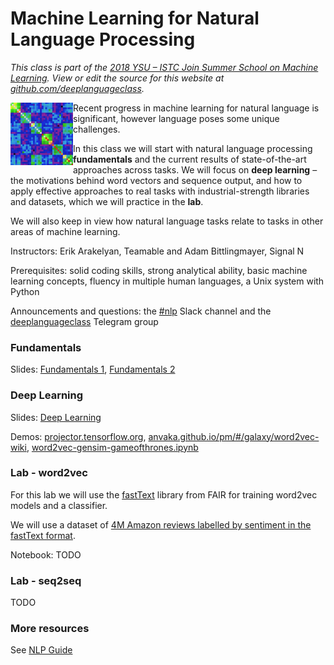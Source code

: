 # Machine Learning for Natural Language Processing

*This class is part of the [2018 YSU – ISTC Join Summer School on Machine Learning](http://mathschool.ysu.am/mss2018/).  View or edit the source for this website at [github.com/deeplanguageclass](https://github.com/deeplanguageclass/).*

<img src="/favicon.ico" align="left"/>

Recent progress in machine learning for natural language is significant, however language poses some unique challenges.

In this class we will start with natural language processing **fundamentals** and the current results of state-of-the-art approaches across tasks.  We will focus on **deep learning** – the motivations behind word vectors and sequence output, and how to apply effective approaches to real tasks with industrial-strength libraries and datasets, which we will practice in the **lab**.

We will also keep in view how natural language tasks relate to tasks in other areas of machine learning. 

Instructors: Erik Arakelyan, Teamable and Adam Bittlingmayer, Signal N

Prerequisites: solid coding skills, strong analytical ability, basic machine learning concepts, fluency in multiple human languages, a Unix system with Python

Announcements and questions: the [#nlp](https://mss-ysu.slack.com/messages/CCC5LD4QP/) Slack channel and the [deeplanguageclass](https://t.me/joinchat/H9ae6EwpvquVE6HYQNt2Qg) Telegram group

### Fundamentals

Slides: [Fundamentals 1](https://docs.google.com/presentation/d/1CqUwXnsyjzDQzrXtjlXC-R-2syv2xObYw35xg7N8-DA/view), [Fundamentals 2](https://docs.google.com/presentation/d/15_QC6P6K2yW-gTvExSol_b0ReWTvBwZp5im0nb5csdk/view)

### Deep Learning

Slides: [Deep Learning](https://docs.google.com/presentation/d/1fw2G2KiLhNUm1gAR1DOSNsAvnyqyn_uUaxTkLqNr1Nk/view)

Demos: [projector.tensorflow.org](https://projector.tensorflow.org), [anvaka.github.io/pm/#/galaxy/word2vec-wiki](https://anvaka.github.io/pm/#/galaxy/word2vec-wiki), [word2vec-gensim-gameofthrones.ipynb](https://github.com/deeplanguageclass/word2vec-gensim-gameofthrones.ipynb)


### Lab - word2vec

For this lab we will use the [fastText](https://github.com/facebookresearch/fastText) library from FAIR for training word2vec models and a classifier.

We will use a dataset of [4M Amazon reviews labelled by sentiment in the fastText format](https://www.kaggle.com/bittlingmayer/amazonreviews/home). 

Notebook: TODO

### Lab - seq2seq

TODO

### More resources

See [NLP Guide](https://nlpguide.github.io/)

